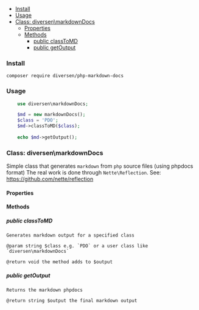 

<!-- toc -->

- [Install](#install)
- [Usage](#usage)
- [Class: diversen\markdownDocs](#class-diversenmarkdowndocs)
  * [Properties](#properties)
  * [Methods](#methods)
    + [public classToMD](#public-classtomd)
    + [public getOutput](#public-getoutput)

<!-- tocstop -->

### Install

    composer require diversen/php-markdown-docs

### Usage
~~~php
    use diversen\markdownDocs;

    $md = new markdownDocs();
    $class = 'PDO';
    $md->classToMD($class);
     
    echo $md->getOutput();
~~~

### Class: diversen\markdownDocs

Simple class that generates `markdown` from `php` source files (using phpdocs format)
The real work is done through `Nette\Reflection`. See: https://github.com/nette/reflection

#### Properties

#### Methods

##### public classToMD

    Generates markdown output for a specified class

    @param string $class e.g. `PDO` or a user class like `diversen\markdownDocs`

    @return void the method adds to $output

##### public getOutput

    Returns the markdown phpdocs

    @return string $output the final markdown output

